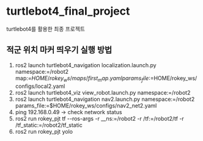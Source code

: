 # turtlebot4_final_project
turtlebot4를 활용한 최종 프로젝트

## 적군 위치 마커 띄우기 실행 방법
1. ros2 launch turtlebot4_navigation localization.launch.py   namespace:=/robot2   map:=$HOME/rokey_ws/maps/first_map.yaml   params_file:=$HOME/rokey_ws/configs/local2.yaml
2. ros2 launch turtlebot4_viz view_robot.launch.py namespace:=/robot2
3. ros2 launch turtlebot4_navigation nav2.launch.py namespace:=/robot2 params_file:=$HOME/rokey_ws/configs/nav2_net2.yaml
4. ping 192.168.0.49 -> check network status
5. ros2 run rokey_pjt tf --ros-args -r __ns:=/robot2 -r /tf:=/robot2/tf -r /tf_static:=/robot2/tf_static
6. ros2 run rokey_pjt yolo

